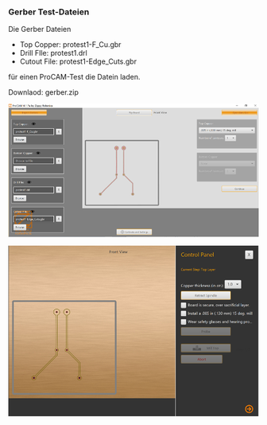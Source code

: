 ### Gerber Test-Dateien

Die Gerber Dateien

- Top Copper: protest1-F_Cu.gbr
- Drill FIle: protest1.drl
- Cutout File: protest1-Edge_Cuts.gbr

für einen ProCAM-Test die Datein laden.

Downlaod:  gerber.zip


![image](https://github.com/frankyhub/Prometheus/blob/main/Pix/ProCAM7.png)

![image](https://github.com/frankyhub/Prometheus/blob/main/Pix/ProCAM8.png)
